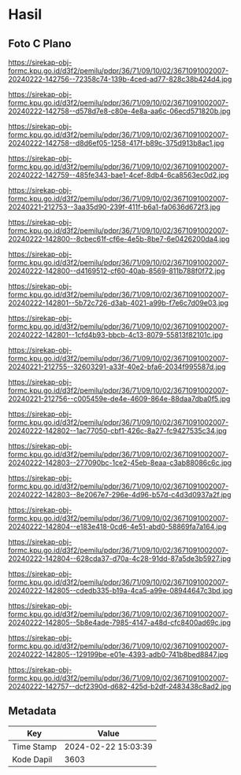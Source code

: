 # Hasil

## Foto C Plano

https://sirekap-obj-formc.kpu.go.id/d3f2/pemilu/pdpr/36/71/09/10/02/3671091002007-20240222-142756--72358c74-139b-4ced-ad77-828c38b424d4.jpg

https://sirekap-obj-formc.kpu.go.id/d3f2/pemilu/pdpr/36/71/09/10/02/3671091002007-20240222-142758--d578d7e8-c80e-4e8a-aa6c-06ecd571820b.jpg

https://sirekap-obj-formc.kpu.go.id/d3f2/pemilu/pdpr/36/71/09/10/02/3671091002007-20240222-142758--d8d6ef05-1258-417f-b89c-375d913b8ac1.jpg

https://sirekap-obj-formc.kpu.go.id/d3f2/pemilu/pdpr/36/71/09/10/02/3671091002007-20240222-142759--485fe343-bae1-4cef-8db4-6ca8563ec0d2.jpg

https://sirekap-obj-formc.kpu.go.id/d3f2/pemilu/pdpr/36/71/09/10/02/3671091002007-20240221-212753--3aa35d90-239f-411f-b6a1-fa0636d672f3.jpg

https://sirekap-obj-formc.kpu.go.id/d3f2/pemilu/pdpr/36/71/09/10/02/3671091002007-20240222-142800--8cbec61f-cf6e-4e5b-8be7-6e0426200da4.jpg

https://sirekap-obj-formc.kpu.go.id/d3f2/pemilu/pdpr/36/71/09/10/02/3671091002007-20240222-142800--d4169512-cf60-40ab-8569-811b788f0f72.jpg

https://sirekap-obj-formc.kpu.go.id/d3f2/pemilu/pdpr/36/71/09/10/02/3671091002007-20240222-142801--5b72c726-d3ab-4021-a99b-f7e6c7d09e03.jpg

https://sirekap-obj-formc.kpu.go.id/d3f2/pemilu/pdpr/36/71/09/10/02/3671091002007-20240222-142801--1cfd4b93-bbcb-4c13-8079-55813f82101c.jpg

https://sirekap-obj-formc.kpu.go.id/d3f2/pemilu/pdpr/36/71/09/10/02/3671091002007-20240221-212755--32603291-a33f-40e2-bfa6-2034f995587d.jpg

https://sirekap-obj-formc.kpu.go.id/d3f2/pemilu/pdpr/36/71/09/10/02/3671091002007-20240221-212756--c005459e-de4e-4609-864e-88daa7dba0f5.jpg

https://sirekap-obj-formc.kpu.go.id/d3f2/pemilu/pdpr/36/71/09/10/02/3671091002007-20240222-142802--1ac77050-cbf1-426c-8a27-fc9427535c34.jpg

https://sirekap-obj-formc.kpu.go.id/d3f2/pemilu/pdpr/36/71/09/10/02/3671091002007-20240222-142803--277090bc-1ce2-45eb-8eaa-c3ab88086c6c.jpg

https://sirekap-obj-formc.kpu.go.id/d3f2/pemilu/pdpr/36/71/09/10/02/3671091002007-20240222-142803--8e2067e7-296e-4d96-b57d-c4d3d0937a2f.jpg

https://sirekap-obj-formc.kpu.go.id/d3f2/pemilu/pdpr/36/71/09/10/02/3671091002007-20240222-142804--e183e418-0cd6-4e51-abd0-58869fa7a164.jpg

https://sirekap-obj-formc.kpu.go.id/d3f2/pemilu/pdpr/36/71/09/10/02/3671091002007-20240222-142804--628cda37-d70a-4c28-91dd-87a5de3b5927.jpg

https://sirekap-obj-formc.kpu.go.id/d3f2/pemilu/pdpr/36/71/09/10/02/3671091002007-20240222-142805--cdedb335-b19a-4ca5-a99e-08944647c3bd.jpg

https://sirekap-obj-formc.kpu.go.id/d3f2/pemilu/pdpr/36/71/09/10/02/3671091002007-20240222-142805--5b8e4ade-7985-4147-a48d-cfc8400ad69c.jpg

https://sirekap-obj-formc.kpu.go.id/d3f2/pemilu/pdpr/36/71/09/10/02/3671091002007-20240222-142805--129199be-e01e-4393-adb0-741b8bed8847.jpg

https://sirekap-obj-formc.kpu.go.id/d3f2/pemilu/pdpr/36/71/09/10/02/3671091002007-20240222-142757--dcf2390d-d682-425d-b2df-2483438c8ad2.jpg


## Metadata

| Key        | Value               |
| ---------- | ------------------- |
| Time Stamp | 2024-02-22 15:03:39 |
| Kode Dapil | 3603                |



